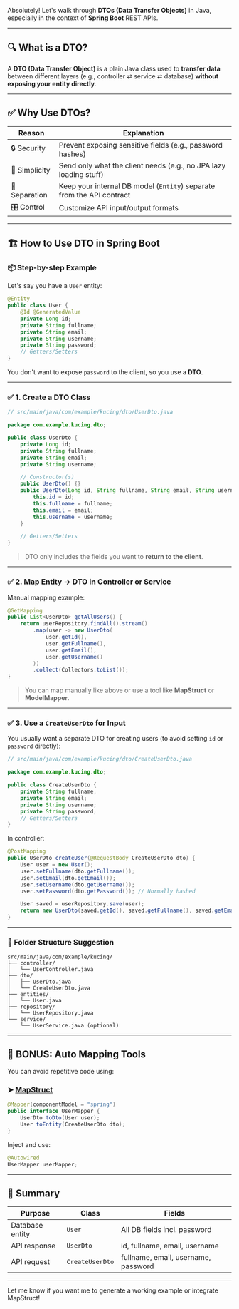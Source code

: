 Absolutely! Let's walk through **DTOs (Data Transfer Objects)** in Java, especially in the context of **Spring Boot** REST APIs.

---

## 🔍 What is a DTO?

A **DTO (Data Transfer Object)** is a plain Java class used to **transfer data** between different layers (e.g., controller ⇄ service ⇄ database) **without exposing your entity directly**.

---

## ✅ Why Use DTOs?

| Reason        | Explanation                                                           |
| ------------- | --------------------------------------------------------------------- |
| 🔒 Security   | Prevent exposing sensitive fields (e.g., password hashes)             |
| 🎯 Simplicity | Send only what the client needs (e.g., no JPA lazy loading stuff)     |
| 🧩 Separation | Keep your internal DB model (`Entity`) separate from the API contract |
| 🎛 Control    | Customize API input/output formats                                    |

---

## 🏗 How to Use DTO in Spring Boot

### 📦 Step-by-step Example

Let's say you have a `User` entity:

```java
@Entity
public class User {
    @Id @GeneratedValue
    private Long id;
    private String fullname;
    private String email;
    private String username;
    private String password;
    // Getters/Setters
}
```

You don't want to expose `password` to the client, so you use a **DTO**.

---

### ✅ 1. Create a DTO Class

```java
// src/main/java/com/example/kucing/dto/UserDto.java

package com.example.kucing.dto;

public class UserDto {
    private Long id;
    private String fullname;
    private String email;
    private String username;

    // Constructor(s)
    public UserDto() {}
    public UserDto(Long id, String fullname, String email, String username) {
        this.id = id;
        this.fullname = fullname;
        this.email = email;
        this.username = username;
    }

    // Getters/Setters
}
```

> DTO only includes the fields you want to **return to the client**.

---

### ✅ 2. Map Entity → DTO in Controller or Service

Manual mapping example:

```java
@GetMapping
public List<UserDto> getAllUsers() {
    return userRepository.findAll().stream()
        .map(user -> new UserDto(
            user.getId(),
            user.getFullname(),
            user.getEmail(),
            user.getUsername()
        ))
        .collect(Collectors.toList());
}
```

> You can map manually like above or use a tool like **MapStruct** or **ModelMapper**.

---

### ✅ 3. Use a `CreateUserDto` for Input

You usually want a separate DTO for creating users (to avoid setting `id` or `password` directly):

```java
// src/main/java/com/example/kucing/dto/CreateUserDto.java

package com.example.kucing.dto;

public class CreateUserDto {
    private String fullname;
    private String email;
    private String username;
    private String password;
    // Getters/Setters
}
```

In controller:

```java
@PostMapping
public UserDto createUser(@RequestBody CreateUserDto dto) {
    User user = new User();
    user.setFullname(dto.getFullname());
    user.setEmail(dto.getEmail());
    user.setUsername(dto.getUsername());
    user.setPassword(dto.getPassword()); // Normally hashed

    User saved = userRepository.save(user);
    return new UserDto(saved.getId(), saved.getFullname(), saved.getEmail(), saved.getUsername());
}
```

---

### 🎯 Folder Structure Suggestion

```
src/main/java/com/example/kucing/
├── controller/
│   └── UserController.java
├── dto/
│   ├── UserDto.java
│   └── CreateUserDto.java
├── entities/
│   └── User.java
├── repository/
│   └── UserRepository.java
└── service/
    └── UserService.java (optional)
```

---

## 🧠 BONUS: Auto Mapping Tools

You can avoid repetitive code using:

### ➤ [MapStruct](https://mapstruct.org/)

```java
@Mapper(componentModel = "spring")
public interface UserMapper {
    UserDto toDto(User user);
    User toEntity(CreateUserDto dto);
}
```

Inject and use:

```java
@Autowired
UserMapper userMapper;
```

---

## 🔁 Summary

| Purpose         | Class           | Fields                              |
| --------------- | --------------- | ----------------------------------- |
| Database entity | `User`          | All DB fields incl. password        |
| API response    | `UserDto`       | id, fullname, email, username       |
| API request     | `CreateUserDto` | fullname, email, username, password |

---

Let me know if you want me to generate a working example or integrate MapStruct!
